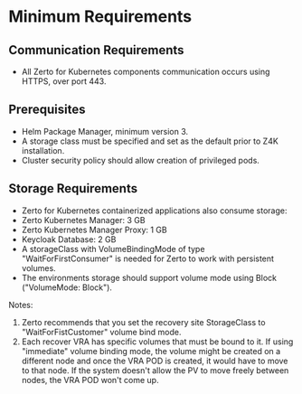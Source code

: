# Minimum Requirements

## Communication Requirements
- All Zerto for Kubernetes components communication occurs using HTTPS, over port 443.

## Prerequisites
- Helm Package Manager, minimum version 3.
- A storage class must be specified and set as the default prior to Z4K installation.
- Cluster security policy should allow creation of privileged pods.

## Storage Requirements
-	Zerto for Kubernetes containerized applications also consume storage:
-	Zerto Kubernetes Manager: 3 GB
-	Zerto Kubernetes Manager Proxy: 1 GB
-	Keycloak Database: 2 GB
-	A storageClass with VolumeBindingMode of type "WaitForFirstConsumer" is needed for Zerto to work with persistent volumes.
-	The environments storage should support volume mode using Block ("VolumeMode: Block").

<span class="Note">Notes:
1. Zerto recommends that you set the recovery site StorageClass to "WaitForFistCustomer" volume bind mode.
2. Each recover VRA has specific volumes that must be bound to it.
If using "immediate" volume binding mode, the volume might be created on a different node and once the VRA POD is created, it would have to move to that node.
If the system doesn't allow the PV to move freely between nodes, the VRA POD won't come up.
